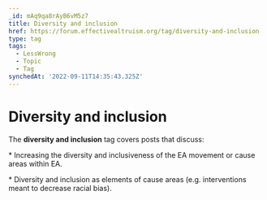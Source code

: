 ```yaml
---
_id: mAq9qa8rAyB6vM5z7
title: Diversity and inclusion
href: https://forum.effectivealtruism.org/tag/diversity-and-inclusion
type: tag
tags:
  - LessWrong
  - Topic
  - Tag
synchedAt: '2022-09-11T14:35:43.325Z'
---
```

# Diversity and inclusion

The **diversity and inclusion** tag covers posts that discuss:

\* Increasing the diversity and inclusiveness of the EA movement or cause areas within EA.

\* Diversity and inclusion as elements of cause areas (e.g. interventions meant to decrease racial bias).
